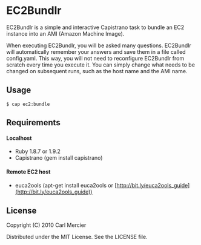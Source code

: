 # EC2Bundlr

EC2Bundlr is a simple and interactive Capistrano task to bundle an EC2 instance into an AMI (Amazon Machine Image).

When executing EC2Bundlr, you will be asked many questions. EC2Bundlr will automatically remember your answers and save them in a file called config.yaml. This way, you will not need to reconfigure EC2Bundlr from scratch every time you execute it. You can simply change what needs to be changed on subsequent runs, such as the host name and the AMI name.

## Usage

    $ cap ec2:bundle
    
## Requirements

#### Localhost

 -  Ruby 1.8.7 or 1.9.2
 -  Capistrano (gem install capistrano)

#### Remote EC2 host 

 -  euca2ools (apt-get install euca2ools or [http://bit.ly/euca2ools_guide](http://bit.ly/euca2ools_guide))

## License

Copyright (C) 2010 Carl Mercier

Distributed under the MIT License. See the LICENSE file.